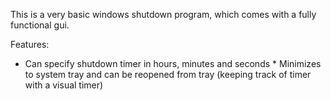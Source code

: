 This is a very basic windows shutdown program, which comes with a fully functional gui.

Features:

* Can specify shutdown timer in hours, minutes and seconds
          * Minimizes to system tray and can be reopened from tray (keeping track of timer with a visual timer)

